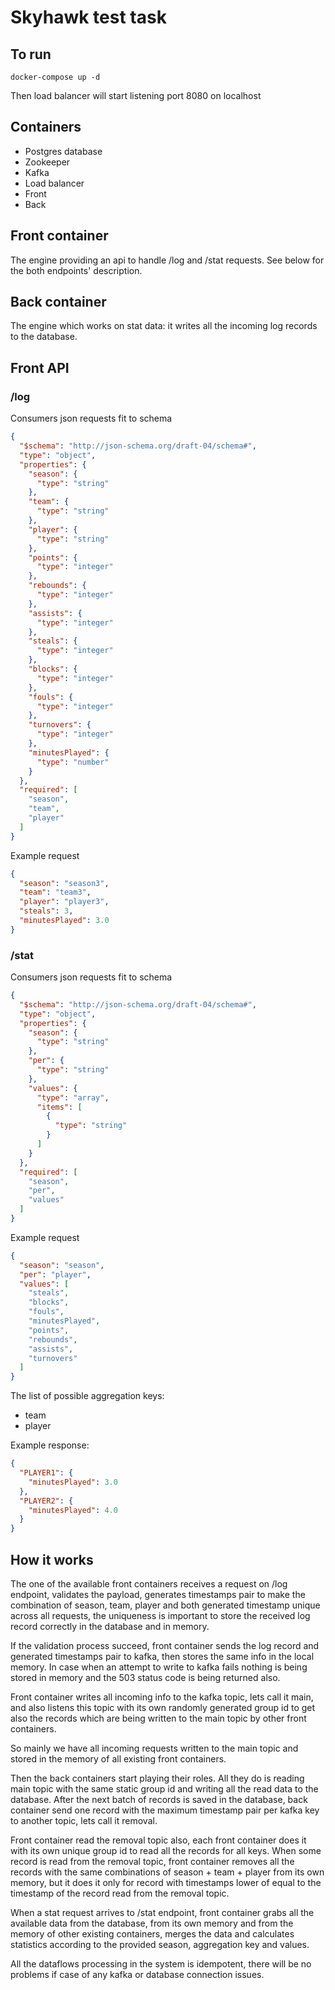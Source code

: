 Skyhawk test task
============

## To run

    docker-compose up -d

Then load balancer will start listening port 8080 on localhost

## Containers

* Postgres database
* Zookeeper
* Kafka
* Load balancer
* Front
* Back

## Front container

The engine providing an api to handle /log and /stat requests. See below for the both endpoints' description.

## Back container

The engine which works on stat data: it writes all the incoming log records to the database.

## Front API

### /log

Consumers json requests fit to schema

~~~json
{
  "$schema": "http://json-schema.org/draft-04/schema#",
  "type": "object",
  "properties": {
    "season": {
      "type": "string"
    },
    "team": {
      "type": "string"
    },
    "player": {
      "type": "string"
    },
    "points": {
      "type": "integer"
    },
    "rebounds": {
      "type": "integer"
    },
    "assists": {
      "type": "integer"
    },
    "steals": {
      "type": "integer"
    },
    "blocks": {
      "type": "integer"
    },
    "fouls": {
      "type": "integer"
    },
    "turnovers": {
      "type": "integer"
    },
    "minutesPlayed": {
      "type": "number"
    }
  },
  "required": [
    "season",
    "team",
    "player"
  ]
}
~~~

Example request

~~~json
{
  "season": "season3",
  "team": "team3",
  "player": "player3",
  "steals": 3,
  "minutesPlayed": 3.0
}
~~~

### /stat

Consumers json requests fit to schema

~~~json
{
  "$schema": "http://json-schema.org/draft-04/schema#",
  "type": "object",
  "properties": {
    "season": {
      "type": "string"
    },
    "per": {
      "type": "string"
    },
    "values": {
      "type": "array",
      "items": [
        {
          "type": "string"
        }
      ]
    }
  },
  "required": [
    "season",
    "per",
    "values"
  ]
}
~~~

Example request

~~~json
{
  "season": "season",
  "per": "player",
  "values": [
    "steals",
    "blocks",
    "fouls",
    "minutesPlayed",
    "points",
    "rebounds",
    "assists",
    "turnovers"
  ]
}
~~~

The list of possible aggregation keys:

* team
* player

Example response:

~~~json
{
  "PLAYER1": {
    "minutesPlayed": 3.0
  },
  "PLAYER2": {
    "minutesPlayed": 4.0
  }
}
~~~

## How it works

The one of the available front containers receives a request on /log endpoint, validates the payload,
generates timestamps pair to make the combination of season, team, player and both generated timestamp unique across all
requests, the uniqueness is important to store the received log record correctly in the database and in memory.

If the validation process succeed, front container sends the log record and generated timestamps pair to kafka, then
stores the same info in the local memory. In case when an attempt to write to kafka fails nothing is being stored in
memory and the 503 status code is being returned also.

Front container writes all incoming info to the kafka topic, lets call it main, and also listens this topic with its
own randomly generated group id to get also the records which are being written to the main topic by other front
containers.

So mainly we have all incoming requests written to the main topic and stored in the memory of all existing front
containers.

Then the back containers start playing their roles.
All they do is reading main topic with the same static group id and writing all the read data to the database.
After the next batch of records is saved in the database, back container send one record with the maximum timestamp pair
per kafka key to another topic, lets call it removal.

Front container read the removal topic also, each front container does it with its own unique group id to read all
the records for all keys. When some record is read from the removal topic, front container removes all the records with
the same combinations of season + team + player from its own memory, but it does it only for record with timestamps
lower of equal to the timestamp of the record read from the removal topic.

When a stat request arrives to /stat endpoint, front container grabs all the available data from the database,
from its own memory and from the memory of other existing containers, merges the data and calculates statistics
according to the provided season, aggregation key and values.

All the dataflows processing in the system is idempotent, there will be no problems if case of any kafka or database
connection issues.
